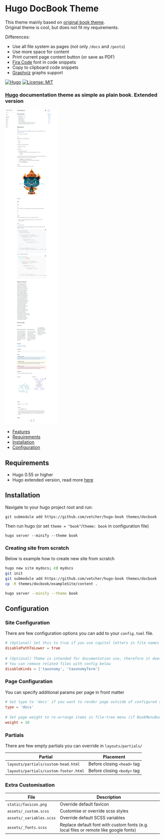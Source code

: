 # Hugo DocBook Theme

This theme mainly based on [original book theme](https://github.com/alex-shpak/hugo-book).  
Original theme is cool, but does not fit my requirements.

Differences:

* Use all file system as pages (not only `/docs` and `/posts`)
* Use more space for content
* Print current page content button (or save as PDF)
* [Fira Code](https://github.com/tonsky/FiraCode) font in code snippets
* Copy to clipboard code snippets
* [Graphviz](https://graphviz.org) graphs support

[![Hugo](https://img.shields.io/badge/hugo-0.55-blue.svg)](https://gohugo.io)
[![License: MIT](https://img.shields.io/badge/License-MIT-blue.svg)](LICENSE)

### [Hugo](https://gohugo.io) documentation theme as simple as plain book. Extended version

![Screenshot](https://github.com/vetcher/hugo-book/blob/master/images/screenshot-full.png)

- [Features](#features)
- [Requirements](#requirements)
- [Installation](#installation)
- [Configuration](#configuration)

## Requirements

- Hugo 0.55 or higher
- Hugo extended version, read more [here](https://gohugo.io/news/0.48-relnotes/)

## Installation

Navigate to your hugo project root and run:

```
git submodule add https://github.com/vetcher/hugo-book themes/docbook
```

Then run hugo (or set `theme = "book"`/`theme: book` in configuration file)

```
hugo server --minify --theme book
```

### Creating site from scratch

Below is example how to create new site from scratch

```sh
hugo new site mydocs; cd mydocs
git init
git submodule add https://github.com/vetcher/hugo-book themes/docbook
cp -R themes/docbook/exampleSite/content .
```

```sh
hugo server --minify --theme book
```

## Configuration

### Site Configuration

There are few configuration options you can add to your `config.toml` file.  

```toml
# (Optional) Set this to true if you use capital letters in file names
disablePathToLower = true

# (Optional) Theme is intended for documentation use, therefore it doesn't render taxonomy.
# You can remove related files with config below
disableKinds = ['taxonomy', 'taxonomyTerm']
```

### Page Configuration

You can specify additional params per page in front matter

```toml
# Set type to 'docs' if you want to render page outside of configured section or if you render section other than 'docs'
type = 'docs'

# Set page weight to re-arrange items in file-tree menu (if BookMenuBundle not set)
weight = 10
```

### Partials

There are few empty partials you can override in `layouts/partials/`

| Partial                                         | Placement                              |
| ----------------------------------------------- | -------------------------------------- |
| `layouts/partials/custom-head.html`             | Before closing `<head>` tag            |
| `layouts/partials/custom-footer.html`           | Before closing `<body>` tag            |

### Extra Customisation

| File                     | Description                                                                           |
| ------------------------ | ------------------------------------------------------------------------------------- |
| `static/favicon.png`     | Override default favicon                                                              |
| `assets/_custom.scss`    | Customise or override scss styles                                                     |
| `assets/_variables.scss` | Override default SCSS variables                                                       |
| `assets/_fonts.scss`     | Replace default font with custom fonts (e.g. local files or remote like google fonts) |
